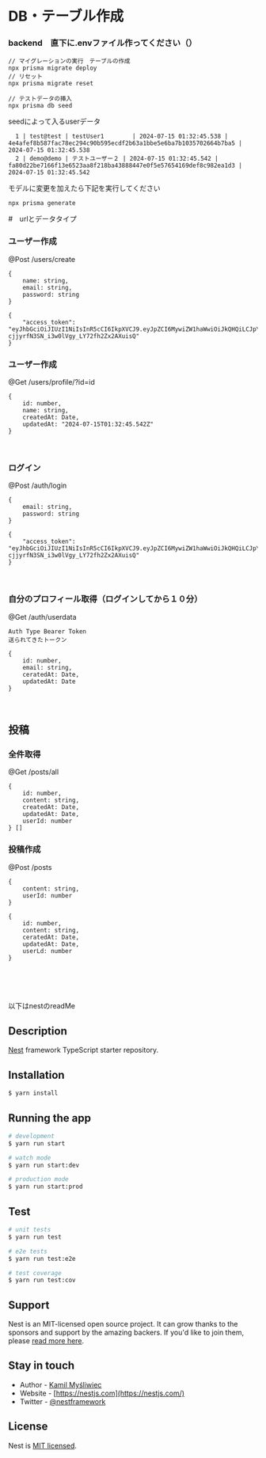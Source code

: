 # DB・テーブル作成

### backend　直下に.envファイル作ってください（）

```ターミナル
// マイグレーションの実行　テーブルの作成
npx prisma migrate deploy
// リセット
npx prisma migrate reset

// テストデータの挿入
npx prisma db seed
```

seedによって入るuserデータ

```
  1 | test@test | testUser1        | 2024-07-15 01:32:45.538 | 4e4afef8b587fac78ec294c90b595ecdf2b63a1bbe5e6ba7b1035702664b7ba5 | 2024-07-15 01:32:45.538
  2 | demo@demo | テストユーザー２ | 2024-07-15 01:32:45.542 | fa80d22be7166f13e6523aa8f218ba43888447e0f5e57654169def8c982ea1d3 | 2024-07-15 01:32:45.542
```

モデルに変更を加えたら下記を実行してください

```
npx prisma generate
```

#　urlとデータタイプ

### ユーザー作成

@Post
/users/create

```body
{
    name: string,
    email: string,
    password: string
}
```

```リターン（例）
{
    "access_token": "eyJhbGciOiJIUzI1NiIsInR5cCI6IkpXVCJ9.eyJpZCI6MywiZW1haWwiOiJkQHQiLCJpYXQiOjE3MjA1MDYzNDAsImV4cCI6MTcyMDUwNjk0MH0.y8hfkr-cjjyrfN3SN_i3w0lVgy_LY72fh2Zx2AXuisQ"
}
```

### ユーザー作成

@Get
/users/profile/?id=id

```リターン
{
    id: number,
    name: string,
    createdAt: Date,
    updatedAt: "2024-07-15T01:32:45.542Z"
}
```

<br>

### ログイン

@Post
/auth/login

```body
{
    email: string,
    password: string
}
```

```リターン（例）
{
    "access_token": "eyJhbGciOiJIUzI1NiIsInR5cCI6IkpXVCJ9.eyJpZCI6MywiZW1haWwiOiJkQHQiLCJpYXQiOjE3MjA1MDYzNDAsImV4cCI6MTcyMDUwNjk0MH0.y8hfkr-cjjyrfN3SN_i3w0lVgy_LY72fh2Zx2AXuisQ"
}
```

<br>

### 自分のプロフィール取得（ログインしてから１０分）

@Get
/auth/userdata

```
Auth Type Bearer Token
送られてきたトークン
```

```リターン（例）
{
    id: number,
    email: string,
    ceratedAt: Date,
    updatedAt: Date
}
```

<br>

## 投稿

### 全件取得

@Get
/posts/all

```
{
    id: number,
    content: string,
    createdAt: Date,
    updatedAt: Date,
    userId: number
} []
```

<!-- ### userIdから取得
@Get
/posts/?userId= :number
```
{
    id: number,
    content: string,
    createdAt: Date,
    updatedAt: Date,
    userId: number
} []
```  -->

### 投稿作成

@Post
/posts

```
{
    content: string,
    userId: number
}
```

```リターン（例）
{
    id: number,
    content: string,
    ceratedAt: Date,
    updatedAt: Date,
    userLd: number
}
```

<br>
<br>

<!-- ## アカウントユーザー
### 全ユーザー取得
@Get
/users/all
```
{
    id: number,
    name: string,
    createdAt: Date,
    updatedAt: Date
} []
```
### ユーザー1件取得
@Get
/users/?id= ユーザーid:number
```
{
    id: number,
    name: string,
    email: string,
    password: string,
    createdAt: Date,
    updatedAt: Date
}
``` -->

<br>

以下はnestのreadMe

## Description

[Nest](https://github.com/nestjs/nest) framework TypeScript starter repository.

## Installation

```bash
$ yarn install
```

## Running the app

```bash
# development
$ yarn run start

# watch mode
$ yarn run start:dev

# production mode
$ yarn run start:prod
```

## Test

```bash
# unit tests
$ yarn run test

# e2e tests
$ yarn run test:e2e

# test coverage
$ yarn run test:cov
```

## Support

Nest is an MIT-licensed open source project. It can grow thanks to the sponsors and support by the amazing backers. If you'd like to join them, please [read more here](https://docs.nestjs.com/support).

## Stay in touch

- Author - [Kamil Myśliwiec](https://kamilmysliwiec.com)
- Website - [https://nestjs.com](https://nestjs.com/)
- Twitter - [@nestframework](https://twitter.com/nestframework)

## License

Nest is [MIT licensed](LICENSE).
